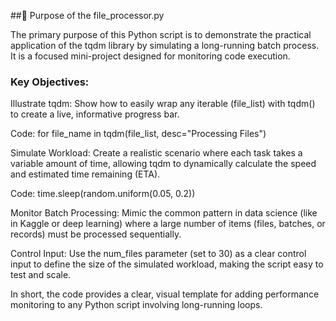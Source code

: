 ##🎯 Purpose of the file_processor.py 

The primary purpose of this Python script is to demonstrate the practical application of the tqdm library by simulating a long-running batch process. It is a focused mini-project designed for monitoring code execution.

### Key Objectives:
Illustrate tqdm: Show how to easily wrap any iterable (file_list) with tqdm() to create a live, informative progress bar.

Code: for file_name in tqdm(file_list, desc="Processing Files")

Simulate Workload: Create a realistic scenario where each task takes a variable amount of time, allowing tqdm to dynamically calculate the speed and estimated time remaining (ETA).

Code: time.sleep(random.uniform(0.05, 0.2))

Monitor Batch Processing: Mimic the common pattern in data science (like in Kaggle or deep learning) where a large number of items (files, batches, or records) must be processed sequentially.

Control Input: Use the num_files parameter (set to 30) as a clear control input to define the size of the simulated workload, making the script easy to test and scale.

In short, the code provides a clear, visual template for adding performance monitoring to any Python script involving long-running loops.
